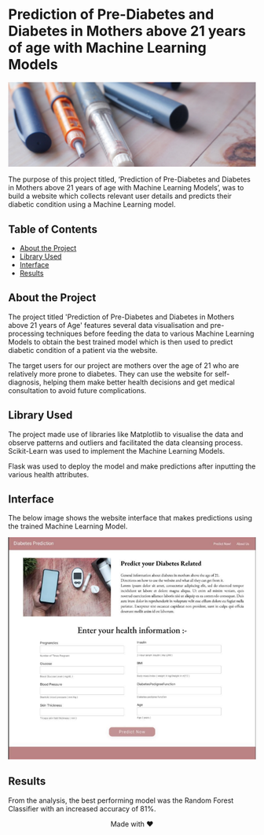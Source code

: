 # Prediction of Pre-Diabetes and Diabetes in Mothers above 21 years of age with Machine Learning Models

![image](https://github.com/NotHari/Diabetes-and-Pre-Diabetes-Predictor/blob/main/coverImage.png)

The purpose of this project titled, ‘Prediction of Pre-Diabetes and Diabetes in Mothers above 21 years of age with Machine Learning Models’, was to build a website which collects relevant user details and predicts their diabetic condition using a Machine Learning model. 

## Table of Contents
- [About the Project](#about-the-project)
- [Library Used](#library-used)
- [Interface](#interface)
- [Results](#results)


## About the Project
The project titled 'Prediction of Pre-Diabetes and Diabetes in Mothers above 21 years of Age' features several data visualisation and pre-processing techniques before feeding the data to various Machine Learning Models to obtain the best trained model which is then used to predict diabetic condition of a patient via the website.

The target users for our project are mothers over the age of 21 who are relatively more prone to diabetes. They can use the website for self-diagnosis, helping them make better health decisions and get medical consultation to avoid future complications.

## Library Used
The project made use of libraries like Matplotlib to visualise the data and observe patterns and outliers and facilitated the data cleansing process. Scikit-Learn was used to implement the Machine Learning Models.

Flask was used to deploy the model and make predictions after inputting the various health attributes. 

## Interface

The below image shows the website interface that makes predictions using the trained Machine Learning Model.

<p align="center">
  <img src="https://github.com/NotHari/Diabetes-and-Pre-Diabetes-Predictor/blob/main/UI.png" />
</p>

## Results
From the analysis, the best performing model was the Random Forest Classifier with an increased accuracy of 81%. 

<p align="center">Made with ❤</p>
